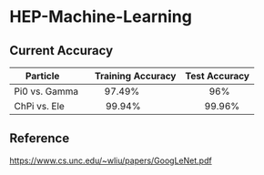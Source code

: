 # HEP-Machine-Learning

## Current Accuracy

| Particle        | Training Accuracy | Test Accuracy |
| --------------- |:-----------------:| -------------:|
| Pi0 vs. Gamma   | 97.49%            |   96%         |
| ChPi vs. Ele    | 99.94%            |   99.96%      |

## Reference
https://www.cs.unc.edu/~wliu/papers/GoogLeNet.pdf
